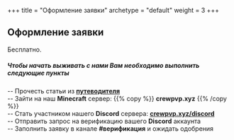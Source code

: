+++
title = "Оформление заявки"
archetype = "default"
weight = 3
+++

## Оформление заявки
<gray>Бесплатно.</gray>

##### Чтобы начать выживать с нами Вам необходимо выполнить следующие пункты
-- Прочесть статьи из [**путеводителя** <i class="fa-solid fa-magnifying-glass fa-xs scale"></i>](../../guidebook)\
-- Зайти на наш **Minecraft** сервер: {{% copy %}} **crewpvp.xyz** <i class="fa-solid fa-copy fa-xs scale"></i> {{% /copy %}}\
-- Стать участником нашего **Discord** сервера: [**crewpvp.xyz/discord** <i class="fa-brands fa-discord fa-xs scale"></i>](https://discord.com/invite/uKreqjn)\
-- Отправить запрос на верификацию вашего **Discord** аккаунта\
-- Заполнить заявку в канале **#верификация** и ожидать одобрения 
